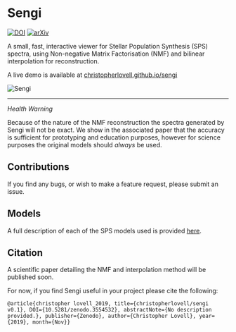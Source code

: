 # Sengi

[![DOI](https://zenodo.org/badge/DOI/10.5281/zenodo.3554532.svg)](https://doi.org/10.5281/zenodo.3554532)
[![arXiv](https://img.shields.io/badge/arXiv-11911.12713-red.svg)](https://arxiv.org/abs/1911.12713)

A small, fast, interactive viewer for Stellar Population Synthesis (SPS) spectra, using Non-negative Matrix Factorisation (NMF) and bilinear interpolation for reconstruction.

A live demo is available at [christopherlovell.github.io/sengi](https://christopherlovell.github.io/sengi)

![Sengi](https://www.christopherlovell.co.uk/sengi/images/sengi.jpg)

--- 

_Health Warning_

Because of the nature of the NMF reconstruction the spectra generated by Sengi will not be exact. We show in the associated paper that the accuracy is sufficient for prototyping and education purposes, however for science purposes the original models should *always* be used.

## Contributions
If you find any bugs, or wish to make a feature request, please submit an issue.

## Models
A full description of each of the SPS models used is provided [here](https://www.christopherlovell.co.uk/sengi/models.html).

## Citation

A scientific paper detailing the NMF and interpolation method will be published soon.

For now, if you find Sengi useful in your project please cite the following:

    @article{christopher lovell_2019, title={christopherlovell/sengi v0.1}, DOI={10.5281/zenodo.3554532}, abstractNote={No description provided.}, publisher={Zenodo}, author={Christopher Lovell}, year={2019}, month={Nov}}


